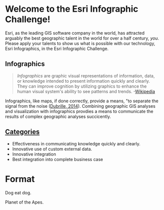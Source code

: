 # Welcome to the Esri Infographic Challenge!

Esri, as the leading GIS software company in the world, has attracted arguably the best geographic talent in the world for over a half century, _you_. Please apply your talents to show us what is possible with our technology, Esri Infographics, in the Esri Infographic Challenge.

## Infographics 

> _Infographics_ are graphic visual representations of information, data, or knowledge intended to present information quickly and clearly. They can improve cognition by utilizing graphics to enhance the human visual system's ability to see patterns and trends. -[Wikipedia](https://en.wikipedia.org/wiki/Infographic)

Infographics, like maps, if done correctly, provide a means, "to separate the signal from the noise ([Dubrille, 2014](https://saintanselmhistory.wordpress.com/2014/05/26/the-map-as-the-original-infographic/)). Combining geographic GIS analyses and visualization with infographics provdies a means to communicate the results of complex geographic analyses succicently.

## [Categories](judging.md)

* Effectiveness in communicating knowledge quickly and clearly.
* Innovative use of custom external data.
* Innovative integration
* Best integration into complete business case

# Format

Dog eat dog.

Planet of the Apes.
